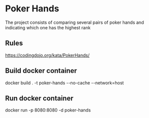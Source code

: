 # Poker Hands

The project consists of comparing several pairs of poker hands and indicating which one has the highest rank

## Rules

https://codingdojo.org/kata/PokerHands/

## Build docker container

docker build . -t poker-hands --no-cache --network=host

## Run docker container

docker run -p 8080:8080 -d poker-hands
